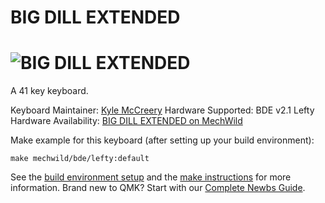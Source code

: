 # BIG DILL EXTENDED

![BIG DILL EXTENDED](https://link_to_image.jpg)
===

A 41 key keyboard.

Keyboard Maintainer: [Kyle McCreery](https://github.com/kylemccreery)
Hardware Supported: BDE v2.1 Lefty  
Hardware Availability: [BIG DILL EXTENDED on MechWild](https://mechwild.com/kits/bde.html)

Make example for this keyboard (after setting up your build environment):

    make mechwild/bde/lefty:default

See the [build environment setup](https://docs.qmk.fm/#/getting_started_build_tools) and the [make instructions](https://docs.qmk.fm/#/getting_started_make_guide) for more information. Brand new to QMK? Start with our [Complete Newbs Guide](https://docs.qmk.fm/#/newbs).